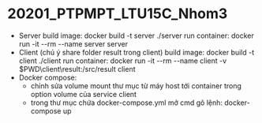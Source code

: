 # 20201_PTPMPT_LTU15C_Nhom3
* Server
build image:  docker build -t server ./server
run container: docker run -it --rm --name server server
* Client (chú ý share folder result trong client)
build image:  docker build -t client ./client
run container:  docker run -it --rm --name client -v $PWD\client\result:/src/result client
* Docker compose: 
  + chỉnh sửa volume mount thư mục từ máy host tới container trong option volume của service client
  + trong thư mục chứa docker-compose.yml mở cmd gõ lệnh: docker-compose up


  
